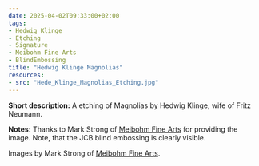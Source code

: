 ```yaml
---
date: 2025-04-02T09:33:00+02:00
tags:
- Hedwig Klinge
- Etching
- Signature
- Meibohm Fine Arts
- BlindEmbossing
title: "Hedwig Klinge Magnolias"
resources:
- src: "Hede_Klinge_Magnolias_Etching.jpg"
---
```


**Short description:** A etching of Magnolias by Hedwig Klinge, wife of Fritz Neumann.

**Notes:** Thanks to Mark Strong of [Meibohm Fine Arts](http://meibohmfinearts.com/) for providing the image. Note, that the JCB blind embossing is clearly visible.

Images by Mark Strong of [Meibohm Fine Arts](http://meibohmfinearts.com/).
